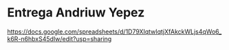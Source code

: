 # **Entrega Andriuw Yepez**

https://docs.google.com/spreadsheets/d/1D79XIqtwIqtjXfAkckWLjs4qWo6_k6R-n6hbxS45dIw/edit?usp=sharing
